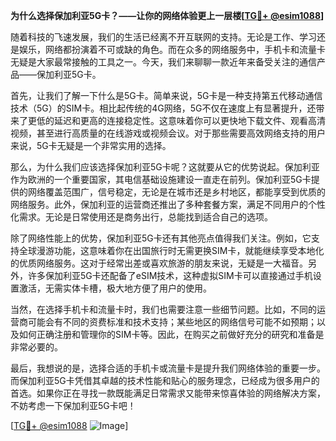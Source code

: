 **为什么选择保加利亚5G卡？——让你的网络体验更上一层楼[[TG💪+ @esim1088](https://t.me/s/esim1088)]**

随着科技的飞速发展，我们的生活已经离不开互联网的支持。无论是工作、学习还是娱乐，网络都扮演着不可或缺的角色。而在众多的网络服务中，手机卡和流量卡无疑是大家最常接触的工具之一。今天，我们来聊聊一款近年来备受关注的通信产品——保加利亚5G卡。

首先，让我们了解一下什么是5G卡。简单来说，5G卡是一种支持第五代移动通信技术（5G）的SIM卡。相比起传统的4G网络，5G不仅在速度上有显著提升，还带来了更低的延迟和更高的连接稳定性。这意味着你可以更快地下载文件、观看高清视频，甚至进行高质量的在线游戏或视频会议。对于那些需要高效网络支持的用户来说，5G卡无疑是一个非常实用的选择。

那么，为什么我们应该选择保加利亚5G卡呢？这就要从它的优势说起。保加利亚作为欧洲的一个重要国家，其电信基础设施建设一直走在前列。保加利亚5G卡提供的网络覆盖范围广，信号稳定，无论是在城市还是乡村地区，都能享受到优质的网络服务。此外，保加利亚的运营商还推出了多种套餐方案，满足不同用户的个性化需求。无论是日常使用还是商务出行，总能找到适合自己的选项。

除了网络性能上的优势，保加利亚5G卡还有其他亮点值得我们关注。例如，它支持全球漫游功能，这意味着你在出国旅行时无需更换SIM卡，就能继续享受本地化的优质网络服务。这对于经常出差或喜欢旅游的朋友来说，无疑是一大福音。另外，许多保加利亚5G卡还配备了eSIM技术，这种虚拟SIM卡可以直接通过手机设置激活，无需实体卡槽，极大地方便了用户的使用。

当然，在选择手机卡和流量卡时，我们也需要注意一些细节问题。比如，不同的运营商可能会有不同的资费标准和技术支持；某些地区的网络信号可能不如预期；以及如何正确注册和管理你的SIM卡等。因此，在购买之前做好充分的研究和准备是非常必要的。

最后，我想说的是，选择合适的手机卡或流量卡是提升我们网络体验的重要一步。而保加利亚5G卡凭借其卓越的技术性能和贴心的服务理念，已经成为很多用户的首选。如果你正在寻找一款既能满足日常需求又能带来惊喜体验的网络解决方案，不妨考虑一下保加利亚5G卡吧！

[[TG💪+ @esim1088](https://t.me/s/esim1088) ![Image](https://i.postimg.cc/4NQfJmqS/Snipaste-2025-05-13-00-14-12.png)]